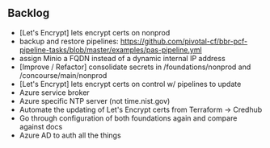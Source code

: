 ## Backlog

- [Let's Encrypt] lets encrypt certs on nonprod
- backup and restore pipelines: https://github.com/pivotal-cf/bbr-pcf-pipeline-tasks/blob/master/examples/pas-pipeline.yml
- assign Minio a FQDN instead of a dynamic internal IP address
- [Improve / Refactor] consolidate secrets in /foundations/nonprod and /concourse/main/nonprod
- [Let's Encrypt] lets encrypt certs on control w/ pipelines to update
- Azure service broker
- Azure specific NTP server (not time.nist.gov)
- Automate the updating of Let's Encrypt certs from Terraform -> Credhub
- Go through configuration of both foundations again and compare against docs
- Azure AD to auth all the things